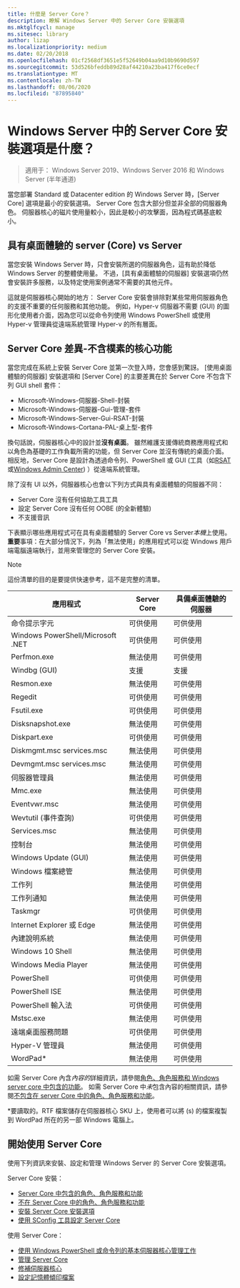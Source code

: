 ```yaml
---
title: 什麼是 Server Core？
description: 瞭解 Windows Server 中的 Server Core 安裝選項
ms.mktglfcycl: manage
ms.sitesec: library
author: lizap
ms.localizationpriority: medium
ms.date: 02/20/2018
ms.openlocfilehash: 01cf2568df3651e5f52649b04aa9d10b9690d597
ms.sourcegitcommit: 53d526bfeddb89d28af44210a23ba417f6ce0ecf
ms.translationtype: MT
ms.contentlocale: zh-TW
ms.lasthandoff: 08/06/2020
ms.locfileid: "87895840"
---
```

# <a name="what-is-the-server-core-installation-option-in-windows-server"></a>Windows Server 中的 Server Core 安裝選項是什麼？

> 適用于： Windows Server 2019、Windows Server 2016 和 Windows Server (半年通道) 

當您部署 Standard 或 Datacenter edition 的 Windows Server 時，[Server Core] 選項是最小的安裝選項。 Server Core 包含大部分但並非全部的伺服器角色。 伺服器核心的磁片使用量較小，因此是較小的攻擊面，因為程式碼基底較小。

## <a name="server-core-vs-server-with-desktop-experience"></a>具有桌面體驗的 server (Core) vs Server

當您安裝 Windows Server 時，只會安裝所選的伺服器角色，這有助於降低 Windows Server 的整體使用量。 不過，[具有桌面體驗的伺服器] 安裝選項仍然會安裝許多服務，以及特定使用案例通常不需要的其他元件。

這就是伺服器核心開始的地方： Server Core 安裝會排除對某些常用伺服器角色的支援不重要的任何服務和其他功能。 例如，Hyper-v 伺服器不需要 (GUI) 的圖形化使用者介面，因為您可以從命令列使用 Windows PowerShell 或使用 Hyper-v 管理員從遠端系統管理 Hyper-v 的所有層面。

## <a name="the-server-core-difference---core-capabilities-without-the-frills"></a>Server Core 差異-不含樸素的核心功能

當您完成在系統上安裝 Server Core 並第一次登入時，您會感到驚訝。 [使用桌面體驗的伺服器] 安裝選項和 [Server Core] 的主要差異在於 Server Core 不包含下列 GUI shell 套件：

- Microsoft-Windows-伺服器-Shell-封裝
- Microsoft-Windows-伺服器-Gui-管理-套件
- Microsoft-Windows-Server-Gui-RSAT-封裝
- Microsoft-Windows-Cortana-PAL-桌上型-套件

換句話說，伺服器核心中的設計並**沒有桌面**。 雖然維護支援傳統商務應用程式和以角色為基礎的工作負載所需的功能，但 Server Core 並沒有傳統的桌面介面。 相反地，Server Core 是設計為透過命令列、PowerShell 或 GUI (工具（如[RSAT](../../remote/remote-server-administration-tools.md)或[Windows Admin Center](../../manage/windows-admin-center/overview.md)) ）從遠端系統管理。

除了沒有 UI 以外，伺服器核心也會以下列方式與具有桌面體驗的伺服器不同：

- Server Core 沒有任何協助工具工具
- 設定 Server Core 沒有任何 OOBE (的全新體驗) 
- 不支援音訊

下表顯示哪些應用程式可在具有桌面體驗的 Server Core vs Server*本機*上使用。 **重要**事項：在大部分情況下，列為「無法使用」的應用程式可以從 Windows 用戶端電腦遠端執行，並用來管理您的 Server Core 安裝。

> [!NOTE]
> 這份清單的目的是要提供快速參考，這不是完整的清單。


| 應用程式                        | Server Core     | 具備桌面體驗的伺服器 |
|------------------------------------|-----------------|--------------------------------|
| 命令提示字元                     | 可供使用       | 可供使用                      |
| Windows PowerShell/Microsoft .NET | 可供使用       | 可供使用                      |
| Perfmon.exe                        | 無法使用   | 可供使用                      |
| Windbg (GUI)                        | 支援       | 支援                      |
| Resmon.exe                         | 無法使用   | 可供使用                      |
| Regedit                            | 可供使用       | 可供使用                      |
| Fsutil.exe                         | 可供使用       | 可供使用                      |
| Disksnapshot.exe                   | 無法使用   | 可供使用                      |
| Diskpart.exe                       | 可供使用       | 可供使用                      |
| Diskmgmt.msc services.msc                       | 無法使用   | 可供使用                      |
| Devmgmt.msc services.msc                        | 無法使用   | 可供使用                      |
| 伺服器管理員                     | 無法使用   | 可供使用                      |
| Mmc.exe                            | 無法使用   | 可供使用                      |
| Eventvwr.msc                           | 無法使用   | 可供使用                      |
| Wevtutil (事件查詢)            | 可供使用       | 可供使用                      |
| Services.msc                       | 無法使用   | 可供使用                      |
| 控制台                      | 無法使用   | 可供使用                      |
| Windows Update (GUI)                | 無法使用   | 可供使用                      |
| Windows 檔案總管                   | 無法使用   | 可供使用                      |
| 工作列                            | 無法使用   | 可供使用                      |
| 工作列通知              | 無法使用   | 可供使用                      |
| Taskmgr                            | 可供使用       | 可供使用                      |
| Internet Explorer 或 Edge          | 無法使用   | 可供使用                      |
| 內建說明系統               | 無法使用   | 可供使用                      |
| Windows 10 Shell                   | 無法使用   | 可供使用                      |
| Windows Media Player               | 無法使用   | 可供使用                      |
| PowerShell                         | 可供使用       | 可供使用                      |
| PowerShell ISE                     | 無法使用   | 可供使用                      |
| PowerShell 輸入法                     | 可供使用       | 可供使用                      |
| Mstsc.exe                          | 無法使用   | 可供使用                      |
| 遠端桌面服務問題            | 可供使用       | 可供使用                      |
| Hyper-V 管理員                    | 無法使用   | 可供使用                      |
| WordPad\*                          | 無法使用   | 可供使用                      |


如需 Server Core 內含*內容的*詳細資訊，請參閱[角色、角色服務和 Windows server core 中包含的功能](server-core-roles-and-services.md)。 如需 Server Core 中*未*包含內容的相關資訊，請參閱[不包含在 server Core 中的角色、角色服務和功能](server-core-removed-roles.md)。

\*要讀取的。RTF 檔案儲存在伺服器核心 SKU 上，使用者可以將 (s) 的檔案複製到 WordPad 所在的另一部 Windows 電腦上。

## <a name="get-started-using-server-core"></a>開始使用 Server Core

使用下列資訊來安裝、設定和管理 Windows Server 的 Server Core 安裝選項。

Server Core 安裝：
- [Server Core 中包含的角色、角色服務和功能](server-core-roles-and-services.md)
- [不在 Server Core 中的角色、角色服務和功能](server-core-removed-roles.md)
- [安裝 Server Core 安裝選項](../../get-started/getting-started-with-server-core.md)
- [使用 SConfig 工具設定 Server Core](../../get-started/sconfig-on-ws2016.md)

使用 Server Core：
- [使用 Windows PowerShell 或命令列的基本伺服器核心管理工作](server-core-administer.md)
- [管理 Server Core](server-core-manage.md)
- [修補伺服器核心](server-core-servicing.md)
- [設定記憶體傾印檔案](server-core-memory-dump.md)
